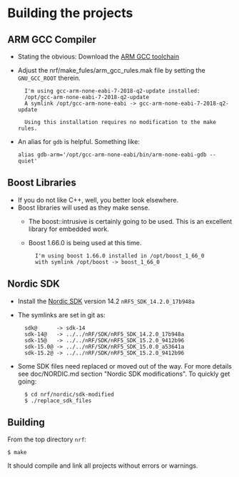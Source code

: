 Building the projects
=====================

ARM GCC Compiler
----------------
+ Stating the obvious: Download the [ARM GCC toolchain](https://developer.arm.com/open-source/gnu-toolchain/gnu-rm/downloads)
+ Adjust the nrf/make_fules/arm_gcc_rules.mak file by setting the `GNU_GCC_ROOT` therein.

		I'm using gcc-arm-none-eabi-7-2018-q2-update installed:
		/opt/gcc-arm-none-eabi-7-2018-q2-update
		A symlink /opt/gcc-arm-none-eabi -> gcc-arm-none-eabi-7-2018-q2-update

		Using this installation requires no modification to the make rules.

+ An alias for `gdb` is helpful. Something like:

  `alias gdb-arm='/opt/gcc-arm-none-eabi/bin/arm-none-eabi-gdb --quiet'`

Boost Libraries
---------------
+ If you do not like C++, well, you better look elsewhere.
+ Boost libraries will used as they make sense.
    + The boost::intrusive is certainly going to be used.
      This is an excellent library for embedded work.
    + Boost 1.66.0 is being used at this time.

			I'm using boost 1.66.0 installed in /opt/boost_1_66_0
			with symlink /opt/boost -> boost_1_66_0

Nordic SDK
----------
+ Install the [Nordic SDK](http://infocenter.nordicsemi.com/topic/com.nordic.infocenter.sdk/dita/sdk/nrf5_sdk.html)
  version 14.2 `nRF5_SDK_14.2.0_17b948a`
+ The symlinks are set in git as:

		sdk@      -> sdk-14
		sdk-14@   -> ../../nRF/SDK/nRF5_SDK_14.2.0_17b948a
		sdk-15@   -> ../../nRF/SDK/nRF5_SDK_15.2.0_9412b96
		sdk-15.0@ -> ../../nRF/SDK/nRF5_SDK_15.0.0_a53641a
		sdk-15.2@ -> ../../nRF/SDK/nRF5_SDK_15.2.0_9412b96

+ Some SDK files need replaced or moved out of the way.
  For more details see doc/NORDIC.md section "Nordic SDK modifications".
  To quickly get going:

		$ cd nrf/nordic/sdk-modified
		$ ./replace_sdk_files

Building
--------
From the top directory `nrf`:

	$ make

It should compile and link all projects without errors or warnings.

